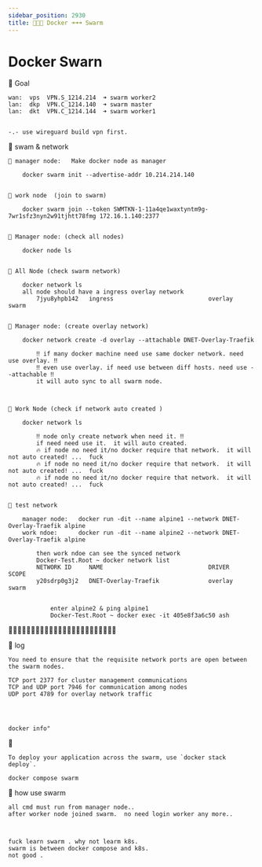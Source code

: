 ```yaml
---
sidebar_position: 2930
title: 🎪🎪🐬 Docker ➜➜➜ Swarm 
---
```


# Docker Swarn 


🦚 Goal 

    wan:  vps  VPN.S_1214.214  ➜ swarm worker2 
    lan:  dkp  VPN.C_1214.140  ➜ swarm master
    lan:  dkt  VPN.C_1214.144  ➜ swarm worker1


    -.- use wireguard build vpn first. 





🔵 swam & network 

    🔶 manager node:   Make docker node as manager

        docker swarm init --advertise-addr 10.214.214.140


    🔶 work node  (join to swarm)

        docker swarm join --token SWMTKN-1-11a4qe1waxtyntm9g-7wr1sfz3nyn2w91tjhtt78fmg 172.16.1.140:2377


    🔶 Manager node: (check all nodes)

        docker node ls


    🔶 All Node (check swarm network)

        docker network ls
        all node should have a ingress overlay network
            7jyu8yhpb142   ingress                           overlay   swarm


    🔶 Manager node: (create overlay network)

        docker network create -d overlay --attachable DNET-Overlay-Traefik

            ‼️ if many docker machine need use same docker network. need use overlay. ‼️
            ‼️ even use overlay. if need use between diff hosts. need use --attachable ‼️ 
            it will auto sync to all swarm node.



    🔶 Work Node (check if network auto created )

        docker network ls

            ‼️ node only create network when need it. ‼️
            if need need use it.  it will auto created.
            🔥 if node no need it/no docker require that network.  it will not auto created! ...  fuck
            🔥 if node no need it/no docker require that network.  it will not auto created! ...  fuck
            🔥 if node no need it/no docker require that network.  it will not auto created! ...  fuck


    🔶 test network 

        manager node:   docker run -dit --name alpine1 --network DNET-Overlay-Traefik alpine
        work ndoe:      docker run -dit --name alpine2 --network DNET-Overlay-Traefik alpine

            then work ndoe can see the synced network
            Docker-Test.Root ~ docker network list
            NETWORK ID     NAME                              DRIVER    SCOPE
            y20sdrp0g3j2   DNET-Overlay-Traefik              overlay   swarm


                enter alpine2 & ping alpine1
                Docker-Test.Root ~ docker exec -it 405e8f3a6c50 ash




🔵🔵🔵🔵🔵🔵🔵🔵🔵🔵🔵🔵🔵🔵🔵🔵🔵🔵🔵🔵🔵🔵🔵🔵



🔵 log 

	You need to ensure that the requisite network ports are open between the swarm nodes.

	TCP port 2377 for cluster management communications
	TCP and UDP port 7946 for communication among nodes
	UDP port 4789 for overlay network traffic




	docker info"




🔵 

	To deploy your application across the swarm, use `docker stack deploy`.

	docker compose swarm




🔵 how use swarm

	all cmd must run from manager node..
	after worker node joined swarm.  no need login worker any more..



	fuck learn swarm . why not learm k8s.
	swarm is between docker compose and k8s. 
	not good .
